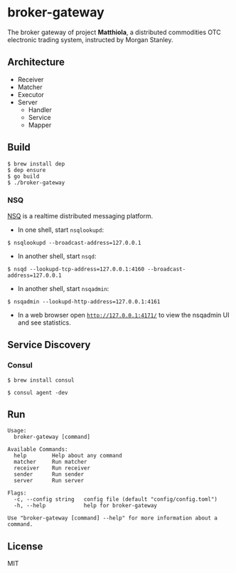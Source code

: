 # broker-gateway

The broker gateway of project **Matthiola**, a distributed commodities OTC electronic trading system, instructed by Morgan Stanley. 

## Architecture

- Receiver
- Matcher
- Executor
- Server
  - Handler
  - Service
  - Mapper

## Build

```shell
$ brew install dep
$ dep ensure
$ go build
$ ./broker-gateway
```

### NSQ

[NSQ](https://nsq.io/) is a realtime distributed messaging platform.

- In one shell, start `nsqlookupd`:

```shell
$ nsqlookupd --broadcast-address=127.0.0.1
```

- In another shell, start `nsqd`:

```shell
$ nsqd --lookupd-tcp-address=127.0.0.1:4160 --broadcast-address=127.0.0.1
```

- In another shell, start `nsqadmin`:

```shell
$ nsqadmin --lookupd-http-address=127.0.0.1:4161
```

- In a web browser open [`http://127.0.0.1:4171/`](http://127.0.0.1:4171/) to view the nsqadmin UI and see statistics.

## Service Discovery

### Consul

```shell
$ brew install consul

$ consul agent -dev
```


## Run

```shell
Usage:
  broker-gateway [command]

Available Commands:
  help        Help about any command
  matcher     Run matcher
  receiver    Run receiver
  sender      Run sender
  server      Run server

Flags:
  -c, --config string   config file (default "config/config.toml")
  -h, --help            help for broker-gateway

Use "broker-gateway [command] --help" for more information about a command.
```

## License

MIT